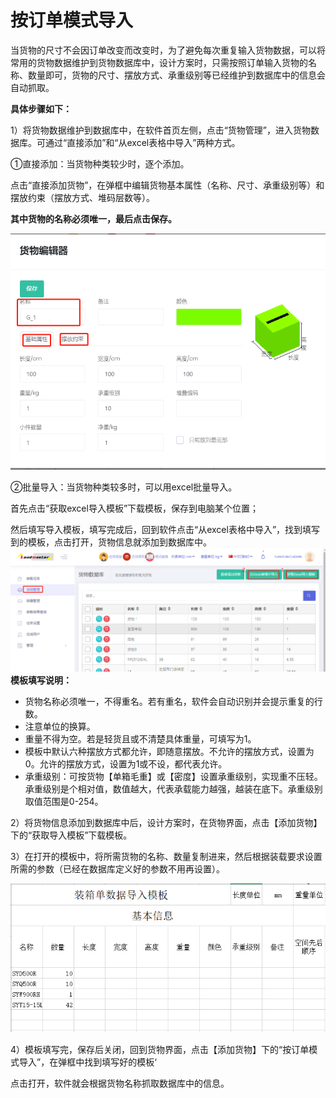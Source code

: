 # 按订单模式导入

当货物的尺寸不会因订单改变而改变时，为了避免每次重复输入货物数据，可以将常用的货物数据维护到货物数据库中，设计方案时，只需按照订单输入货物的名称、数量即可，货物的尺寸、摆放方式、承重级别等已经维护到数据库中的信息会自动抓取。

**具体步骤如下：**

1）将货物数据维护到数据库中，在软件首页左侧，点击“货物管理”，进入货物数据库。可通过“直接添加”和“从excel表格中导入”两种方式。

①直接添加：当货物种类较少时，逐个添加。

点击“直接添加货物”，在弹框中编辑货物基本属性（名称、尺寸、承重级别等）和摆放约束（摆放方式、堆码层数等）。

**其中货物的名称必须唯一，最后点击保存。**

![](../../../.gitbook/assets/28B.png)

②批量导入：当货物种类较多时，可以用excel批量导入。

首先点击“获取excel导入模板”下载模板，保存到电脑某个位置；

然后填写导入模板，填写完成后，回到软件点击“从excel表格中导入”，找到填写到的模板，点击打开，货物信息就添加到数据库中。![](../../../.gitbook/assets/30A.png)**模板填写说明：**

* 货物名称必须唯一，不得重名。若有重名，软件会自动识别并会提示重复的行数。
* 注意单位的换算。
* 重量不得为空。若是轻货且或不清楚具体重量，可填写为1。
* 模板中默认六种摆放方式都允许，即随意摆放。不允许的摆放方式，设置为0。允许的摆放方式，设置为1或不设，都代表允许。
* 承重级别：可按货物【单箱毛重】或【密度】设置承重级别，实现重不压轻。承重级别是个相对值，数值越大，代表承载能力越强，越装在底下。承重级别取值范围是0-254。

2）将货物信息添加到数据库中后，设计方案时，在货物界面，点击【添加货物】下的“获取导入模板”下载模板。

3）在打开的模板中，将所需货物的名称、数量复制进来，然后根据装载要求设置所需的参数（已经在数据库定义好的参数不用再设置）。

![](../../../.gitbook/assets/31A.png)

4）模板填写完，保存后关闭，回到货物界面，点击【添加货物】下的“按订单模式导入”，在弹框中找到填写好的模板‘

点击打开，软件就会根据货物名称抓取数据库中的信息。

